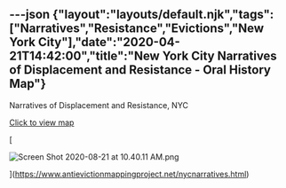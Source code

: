 ---json
{"layout":"layouts/default.njk","tags":["Narratives","Resistance","Evictions","New York City"],"date":"2020-04-21T14:42:00","title":"New York City Narratives of Displacement and Resistance - Oral History Map"}
---

Narratives of Displacement and Resistance, NYC

[Click to view map](https://www.antievictionmappingproject.net/nycnarratives.html)

[

![Screen Shot 2020-08-21 at 10.40.11 AM.png](https://images.squarespace-cdn.com/content/v1/52b7d7a6e4b0b3e376ac8ea2/1598020846379-34P5FC05DHN67M12VSW9/ke17ZwdGBToddI8pDm48kG59g8eNMP8ptMhLZYl2n3MUqsxRUqqbr1mOJYKfIPR7LoDQ9mXPOjoJoqy81S2I8N_N4V1vUb5AoIIIbLZhVYxCRW4BPu10St3TBAUQYVKcK0zle2VuklFf0IsrftEj_WDrZGkLDHvICqY_LC5hX-_cHINX-cS0SfaHscCwUlKE/Screen+Shot+2020-08-21+at+10.40.11+AM.png)

](https://www.antievictionmappingproject.net/nycnarratives.html)